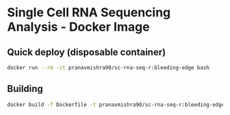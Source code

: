 # Single Cell RNA Sequencing Analysis - Docker Image

## Quick deploy (disposable container)

````sh
docker run --rm -it pranavmishra90/sc-rna-seq-r:bleeding-edge bash
````

## Building

````sh
docker build -f Dockerfile -t pranavmishra90/sc-rna-seq-r:bleeding-edge .
````